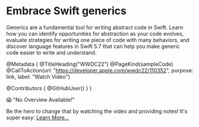 # Embrace Swift generics

Generics are a fundamental tool for writing abstract code in Swift. Learn how you can identify opportunities for abstraction as your code evolves, evaluate strategies for writing one piece of code with many behaviors, and discover language features in Swift 5.7 that can help you make generic code easier to write and understand.

@Metadata {
   @TitleHeading("WWDC22")
   @PageKind(sampleCode)
   @CallToAction(url: "https://developer.apple.com/wwdc22/110352", purpose: link, label: "Watch Video")

   @Contributors {
      @GitHubUser(<replace this with your GitHub handle>)
   }
}

😱 "No Overview Available!"

Be the hero to change that by watching the video and providing notes! It's super easy:
 [Learn More…](https://wwdcnotes.github.io/WWDCNotes/documentation/wwdcnotes/contributing)
